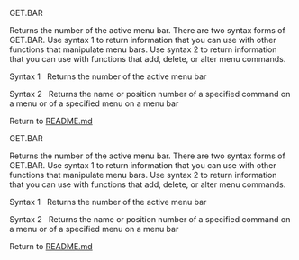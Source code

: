 GET.BAR

Returns the number of the active menu bar. There are two syntax forms of
GET.BAR. Use syntax 1 to return information that you can use with other
functions that manipulate menu bars. Use syntax 2 to return information
that you can use with functions that add, delete, or alter menu
commands.

Syntax 1   Returns the number of the active menu bar

Syntax 2   Returns the name or position number of a specified command on
a menu or of a specified menu on a menu bar



Return to [README.md](README.md)

GET.BAR

Returns the number of the active menu bar. There are two syntax forms of
GET.BAR. Use syntax 1 to return information that you can use with other
functions that manipulate menu bars. Use syntax 2 to return information
that you can use with functions that add, delete, or alter menu
commands.

Syntax 1   Returns the number of the active menu bar

Syntax 2   Returns the name or position number of a specified command on
a menu or of a specified menu on a menu bar



Return to [README.md](README.md)


